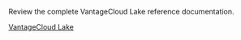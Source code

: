 Review the complete VantageCloud Lake reference documentation.

[VantageCloud Lake](https://docs.teradata.com/p/VantageCloud/Lake)

